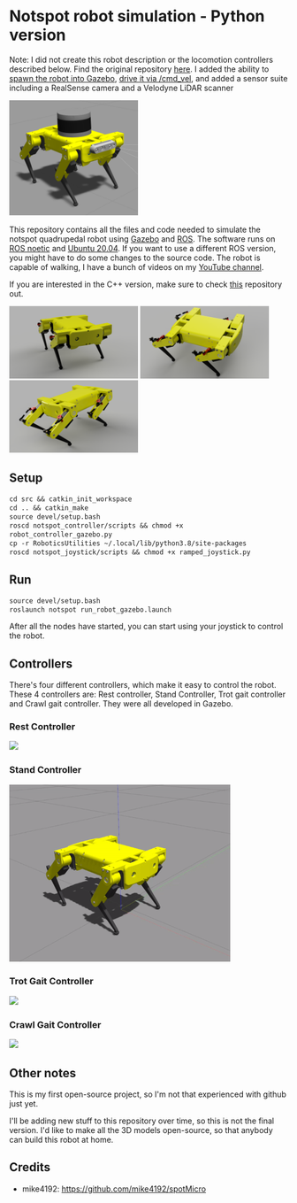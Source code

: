 # Notspot robot simulation - Python version
Note: I did not create this robot description or the locomotion controllers described below. Find the original repository [here](https://github.com/lnotspotl/notspot_sim_py). 
I added the ability to [spawn the robot into Gazebo](https://github.com/ryan-barry-99/grad-project/blob/main/notspot_sim_py/src/notspot_gazebo/scripts/robot_spawner.py), [drive it via /cmd_vel](https://github.com/ryan-barry-99/grad-project/blob/main/notspot_sim_py/src/notspot_joystick/scripts/JoystickEmulator.py), and added a sensor suite including a RealSense camera and a Velodyne LiDAR scanner

<img src="notspot_sim_py/resources/sensors.png" width="233">


This repository contains all the files and code needed to simulate the notspot quadrupedal robot using [Gazebo](http://gazebosim.org/)  and [ROS](https://www.ros.org/).
The software runs on [ROS noetic](http://wiki.ros.org/noetic) and [Ubuntu 20.04](http://www.releases.ubuntu.com/20.04/). If you want to use a different ROS version, you might have to do some changes to the source code.
The robot is capable of walking, I have a bunch of videos on my [YouTube channel](https://www.youtube.com/channel/UCXlW03ZNOBB2UPEk8y_rGtA/videos). 

If you are interested in the C++ version, make sure to check [this](https://github.com/lnotspotl/notspot_sim_cpp) repository out.

<img src="notspot_sim_py/resources/notspot_render_new1" width="233"> <img src="notspot_sim_py/resources/notspot_render_new2" width="233"> <img src="notspot_sim_py/resources/notspot_render_new3" width="233"> 

## Setup
```
cd src && catkin_init_workspace
cd .. && catkin_make
source devel/setup.bash
roscd notspot_controller/scripts && chmod +x robot_controller_gazebo.py
cp -r RoboticsUtilities ~/.local/lib/python3.8/site-packages
roscd notspot_joystick/scripts && chmod +x ramped_joystick.py
```

## Run
```
source devel/setup.bash
roslaunch notspot run_robot_gazebo.launch
```
After all the nodes have started, you can start using your joystick to control the robot.

## Controllers
There's four different controllers, which make it easy to control the robot. These 4 controllers are: 
Rest controller, Stand Controller, Trot gait controller and Crawl gait controller. They were all developed in
Gazebo.

### Rest Controller
<img src="notspot_sim_py/resources/1rest_controller.gif" width="400">

### Stand Controller
<img src="notspot_sim_py/resources/1stand_controller.gif" width="400">

### Trot Gait Controller
<img src="notspot_sim_py/resources/1trot_gait_controller.gif" width="400">

### Crawl Gait Controller
<img src="notspot_sim_py/resources/1crawl_gait_controller.gif" width="400">


## Other notes
This is my first open-source project, so I'm not that experienced with github just yet.

I'll be adding new stuff to this repository over time, so this is not the final version.
I'd like to make all the 3D models open-source, so that anybody can build this robot at home.

## Credits
 - mike4192: https://github.com/mike4192/spotMicro
